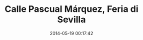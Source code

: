 --- 
layout: entry
title: Calle Pascual Márquez, Feria di Sevilla
location: Seville, Spain
date_taken: May 2014
camera: Leica M9
lens: Leica Elmarit-M 28mm f/2.8 Asph
image: GRS-20140506-221144
date: 2014-05-19 00:17:42
category: notebook
excerpt:
tags: [20 to 30 years, bw, dress, expression, feria dress, flash, flower, hair, mobile phone, night, woman]
---